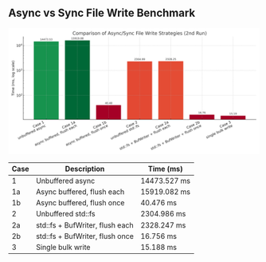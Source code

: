 ## Async vs Sync File Write Benchmark

![Benchmark Results](io.png)



| Case | Description                              | Time (ms)    |
|------|------------------------------------------|--------------|
| 1    | Unbuffered async                         | 14473.527 ms |
| 1a   | Async buffered, flush each               | 15919.082 ms |
| 1b   | Async buffered, flush once               | 40.476 ms    |
| 2    | Unbuffered std::fs                       | 2304.986 ms  |
| 2a   | std::fs + BufWriter, flush each          | 2328.247 ms  |
| 2b   | std::fs + BufWriter, flush once          | 16.756 ms    |
| 3    | Single bulk write                        | 15.188 ms    |

